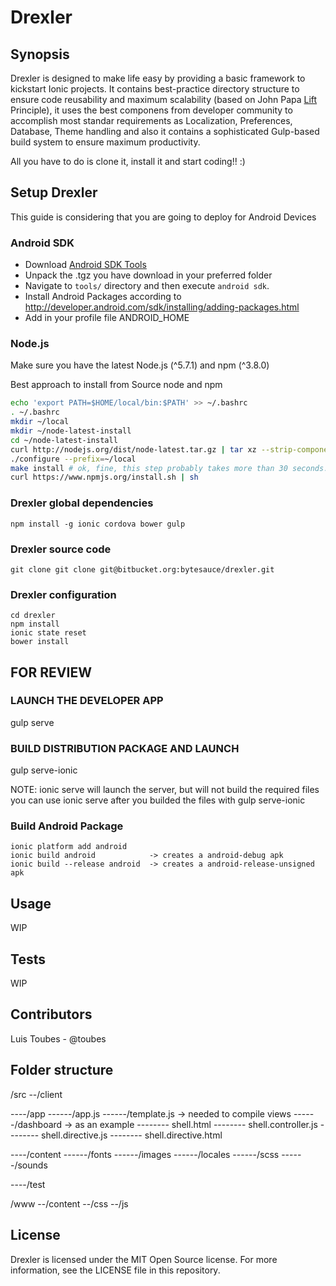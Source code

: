 # Drexler

## Synopsis

Drexler is designed to make life easy by providing a basic framework  to kickstart Ionic projects. It contains best-practice directory structure to ensure code reusability and maximum scalability (based on John Papa [Lift](https://github.com/johnpapa/angular-styleguide/blob/master/a1/README.md#lift) Principle), it uses the best componens from developer community to accomplish most standar requirements as Localization, Preferences, Database, Theme handling and also it contains a sophisticated Gulp-based build system to ensure maximum productivity.

All you have to do is clone it, install it and start coding!! :)

## Setup Drexler

This guide is considering that you are going to deploy for Android Devices

### Android SDK

* Download [Android SDK Tools](http://developer.android.com/sdk/index.html#Other)
* Unpack the .tgz you have download in your preferred folder
* Navigate to `tools/` directory and then execute `android sdk`.
* Install Android Packages according to http://developer.android.com/sdk/installing/adding-packages.html
* Add in your profile file ANDROID_HOME

### Node.js

Make sure you have the latest Node.js (^5.7.1) and npm (^3.8.0)

Best approach to install from Source node and npm

```bash
echo 'export PATH=$HOME/local/bin:$PATH' >> ~/.bashrc
. ~/.bashrc
mkdir ~/local
mkdir ~/node-latest-install
cd ~/node-latest-install
curl http://nodejs.org/dist/node-latest.tar.gz | tar xz --strip-components=1
./configure --prefix=~/local
make install # ok, fine, this step probably takes more than 30 seconds...
curl https://www.npmjs.org/install.sh | sh
```

### Drexler global dependencies

```
npm install -g ionic cordova bower gulp
```

### Drexler source code
```
git clone git clone git@bitbucket.org:bytesauce/drexler.git
```

### Drexler configuration
```
cd drexler
npm install
ionic state reset
bower install
```


FOR REVIEW
-----


### LAUNCH THE DEVELOPER APP
gulp serve

### BUILD DISTRIBUTION PACKAGE AND LAUNCH

gulp serve-ionic

  NOTE:
  ionic serve will launch the server, but will not build the required files
  you can use ionic serve after you builded the files with gulp serve-ionic

### Build Android Package
```
ionic platform add android
ionic build android            -> creates a android-debug apk
ionic build --release android  -> creates a android-release-unsigned apk
```

## Usage

WIP


## Tests

WIP

## Contributors

Luis Toubes - @toubes

## Folder structure
/src
--/client

----/app
------/app.js
------/template.js              -> needed to compile views
------/dashboard                -> as an example
-------- shell.html
-------- shell.controller.js
-------- shell.directive.js
-------- shell.directive.html

----/content
------/fonts
------/images
------/locales
------/scss
------/sounds

----/test

/www
--/content
--/css
--/js

## License

Drexler is licensed under the MIT Open Source license. For more information, see the LICENSE file in this repository.
